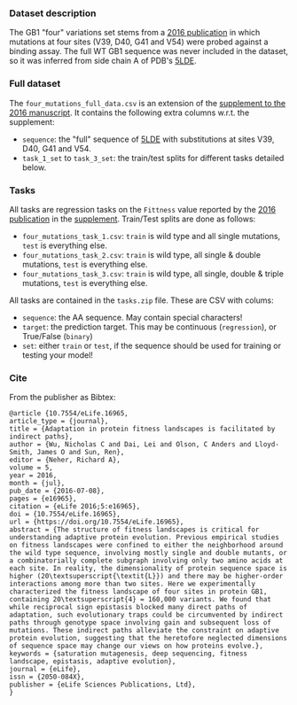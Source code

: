 ### Dataset description

The GB1 "four" variations set stems from a [2016 publication](https://elifesciences.org/articles/16965) in which mutations at four sites (V39, D40, G41 and V54) were probed against a binding assay. 
The full WT GB1 sequence was never included in the dataset, so it was inferred from side chain A of PDB's [5LDE](https://www.rcsb.org/structure/5LDE).

### Full dataset

The `four_mutations_full_data.csv` is an extension of the [supplement to the 2016 manuscript](https://doi.org/10.7554/eLife.16965.024). It contains the following extra columns w.r.t. the supplement:
- `sequence`: the "full" sequence of [5LDE](https://www.rcsb.org/structure/5LDE) with substitutions at sites V39, D40, G41 and V54.
- `task_1_set` to `task_3_set`: the train/test splits for different tasks detailed below.


### Tasks

All tasks are regression tasks on the `Fittness` value reported by the [2016 publication](https://elifesciences.org/articles/16965) in the [supplement](https://doi.org/10.7554/eLife.16965.024).
Train/Test splits are done as follows:

- `four_mutations_task_1.csv`: `train` is wild type and all single mutations, `test` is everything else.
- `four_mutations_task_2.csv`: `train` is wild type, all single & double mutations, `test` is everything else.
- `four_mutations_task_3.csv`: `train` is wild type, all single, double & triple mutations, `test` is everything else.

All tasks are contained in the `tasks.zip` file. These are CSV with colums:

- `sequence`: the AA sequence. May contain special characters!
- `target`: the prediction target. This may be continuous (`regression`), or True/False (`binary`)
- `set`: either `train` or `test`, if the sequence should be used for training or testing your model!


### Cite
From the publisher as Bibtex:
```
@article {10.7554/eLife.16965,
article_type = {journal},
title = {Adaptation in protein fitness landscapes is facilitated by indirect paths},
author = {Wu, Nicholas C and Dai, Lei and Olson, C Anders and Lloyd-Smith, James O and Sun, Ren},
editor = {Neher, Richard A},
volume = 5,
year = 2016,
month = {jul},
pub_date = {2016-07-08},
pages = {e16965},
citation = {eLife 2016;5:e16965},
doi = {10.7554/eLife.16965},
url = {https://doi.org/10.7554/eLife.16965},
abstract = {The structure of fitness landscapes is critical for understanding adaptive protein evolution. Previous empirical studies on fitness landscapes were confined to either the neighborhood around the wild type sequence, involving mostly single and double mutants, or a combinatorially complete subgraph involving only two amino acids at each site. In reality, the dimensionality of protein sequence space is higher (20\textsuperscript{\textit{L}}) and there may be higher-order interactions among more than two sites. Here we experimentally characterized the fitness landscape of four sites in protein GB1, containing 20\textsuperscript{4} = 160,000 variants. We found that while reciprocal sign epistasis blocked many direct paths of adaptation, such evolutionary traps could be circumvented by indirect paths through genotype space involving gain and subsequent loss of mutations. These indirect paths alleviate the constraint on adaptive protein evolution, suggesting that the heretofore neglected dimensions of sequence space may change our views on how proteins evolve.},
keywords = {saturation mutagenesis, deep sequencing, fitness landscape, epistasis, adaptive evolution},
journal = {eLife},
issn = {2050-084X},
publisher = {eLife Sciences Publications, Ltd},
}
```